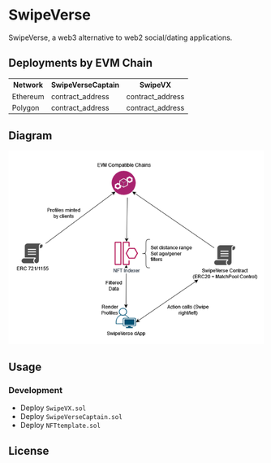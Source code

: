 # SwipeVerse

SwipeVerse, a web3 alternative to web2 social/dating applications.

## Deployments by EVM Chain
<table>
<tr>
<th>Network</th>
<th>SwipeVerseCaptain</th>
<th>SwipeVX</th>
</tr>
<tr><td>Ethereum</td>
<td>contract_address</td>
<td>contract_address</td>
</tr>
<tr><td>Polygon</td>
<td>contract_address</td>
<td>contract_address</td>
</tr>
</table>

## Diagram
![SwipeVerse](img/SwipeVerse.png)

## Usage

### Development
- Deploy `SwipeVX.sol`
- Deploy `SwipeVerseCaptain.sol`
- Deploy `NFTtemplate.sol`


## License